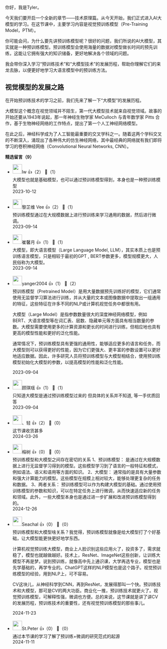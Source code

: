 你好，我是Tyler。

今天我们要开启一个全新的章节——技术原理篇。从今天开始，我们正式进入AI大模型的学习。在这节课中，主要学习内容是视觉预训练模型（Pre-Training Model，PTM）。

你可能会问，为什么要先讲预训练模型呢？很好的问题，我们所说的AI大模型，其实就是一种预训练模型。预训练模型会使用海量的数据对模型做长时间的预先训练，这能让它拥有强大的知识储备，更好地解决各个领域的问题。

我会带你深入学习“预训练技术”和“大模型技术”的发展历程，帮助你理解它们的来龙去脉，以便更好地学习大语言模型中的预训练方法。

## 视觉模型的发展之路

在开始预训练技术的学习之前，我们先来了解一下“大模型”的发展历程。

大模型这个概念在视觉领域并不陌生，第一代大模型技术就来自视觉领域。故事的开始还要从1943年说起，那一年神经生物学家 MeCulloch 与青年数学家 Pitts 合作，基于生物神经网络的工作特点，提出了第一个人工神经网络模型。

在此之后，神经科学成为了人工智能最重要的交叉学科之一。随着这两个学科交叉的不断深入，涌现出了各种伟大的仿生神经网络，其中最经典的网络就有我们即将学习的卷积神经网络（Convolutional Neural Networks, CNN）。
<div><strong>精选留言（9）</strong></div><ul>
<li><img src="https://static001.geekbang.org/account/avatar/00/38/d2/a8/194d33ed.jpg" width="30px"><span>lw</span> 👍（2） 💬（1）<div>大模型也就是基础模型，也可以通过预训练模型得到，本身也是一种预训练模型
</div>2023-10-12</li><br/><li><img src="https://static001.geekbang.org/account/avatar/00/38/ba/2f/8919c7a9.jpg" width="30px"><span>黎芷维 Vee</span> 👍（2） 💬（1）<div>预训练模型通过在大规模数据上进行预训练来学习通用的数据，然后进行微调。</div>2023-09-14</li><br/><li><img src="https://static001.geekbang.org/account/avatar/00/29/2c/54/e72c8e14.jpg" width="30px"><span>崔馨月</span> 👍（1） 💬（1）<div>大模型，即大语言模型（Large Language Model, LLM），其实本质上也是预训练语言模型，只是相较于最初的GPT , BERT参数更多，模型规模更大，人民俗称为大模型。</div>2023-09-14</li><br/><li><img src="http://thirdwx.qlogo.cn/mmopen/vi_32/DYAIOgq83erms9qcIFYZ4npgLYPu1QgxQyaXcj64ZBicNVeBRWcYUpCZ9p0BGsrEcX8heibMLCV4Gde4P9pf7PjA/132" width="30px"><span>yanger2004</span> 👍（1） 💬（2）<div>预训练模型（Pretrained Model）是用大量数据预先训练好的模型，它们通常使用无监督学习算法进行训练，并从大量的文本或图像数据中提取出一组通用的特征，这些特征在许多不同的NLP或计算机视觉任务中都很有用。

大模型（Large Model）是指参数数量很大的深度神经网络模型，例如BERT、大语言模型等在词汇表、层数、隐藏单元等方面具有相当数量的参数。大模型需要使用更多的计算资源和更长的时间进行训练，但相应地也具有更高的模型性能和更好的泛化性能。

通常情况下，预训练模型具有更强的通用性，能够适应更多的语言和任务，而大模型则可以获得更好的性能，因为它们更强大、更丰富的参数设置可以更好地适应数据。因此，许多研究人员将预训练模型与大模型相结合，使用预训练模型初始化大模型的参数，以提高模型的性能和泛化性能。</div>2023-09-04</li><br/><li><img src="https://static001.geekbang.org/account/avatar/00/11/ff/7b/cbe07b5c.jpg" width="30px"><span>顾琪瑶</span> 👍（1） 💬（1）<div>只知道大模型是通过预训练模型过来的
但具体的关系并不知道, 等一手优质回答</div>2023-09-04</li><br/><li><img src="https://static001.geekbang.org/account/avatar/00/18/cd/6d/928b0ffd.jpg" width="30px"><span>、轻</span> 👍（2） 💬（0）<div>这节课收货甚多</div>2024-03-26</li><br/><li><img src="https://static001.geekbang.org/account/avatar/00/2c/a5/95/a9f55696.jpg" width="30px"><span>榕树</span> 👍（0） 💬（0）<div>预训练模型和大模型之间存在密切的关系
1、预训练模型：
是通过在大规模数据上进行无监督学习得到的模型。这些模型学习到了语言的一般特征和模式，例如语法、语义和语用等方面的知识。
2、大模型：
通常指的是具有大量参数和强大计算能力的模型。这些模型在规模上相对较大，能够处理更复杂的任务和数据。
3、两者关系：
预训练模型可以作为构建大模型的基础。通过使用预训练模型的参数和知识，可以在特定任务上进行微调，从而快速适应新的任务和领域。此外，一些大模型本身也是通过进一步扩展和改进预训练模型得到的。</div>2024-12-26</li><br/><li><img src="https://static001.geekbang.org/account/avatar/00/13/db/95/daad899f.jpg" width="30px"><span>Seachal</span> 👍（0） 💬（0）<div>预训练模型和大模型啥关系？我觉得，预训练模型就像是给大模型打了个好基础，让大模型能更快更好地学东西。

计算机视觉预训练大模型，商业上人脸识别这些应用火了，投资多了，需求就稳了，模型也就越做越好。技术上，ResNet、ImageNet这些创新，让训练大模型不再是梦。说到预训练，就像高中先上通识课，大学再选专业，模型也是先学基础的，再学专业的。ChatGPT这样的NLP模型也是这个路子。视觉预训练模型的经验，用到NLP上，可不容易。


CV这块儿，从神经科学到CNN，再到ResNet，发展得那叫一个快。预训练技术和大模型，那可是CV的两大功臣。商业化一推，预训练技术就更火了。视觉预训练模型，可解释性强，微调也方便。总的来说，这节课就是讲了讲CV的发展历程，预训练技术的重要性，还有视觉预训练模型的那些事儿。</div>2024-11-23</li><br/><li><img src="https://static001.geekbang.org/account/avatar/00/0f/e7/b6/c9b56731.jpg" width="30px"><span>St.Peter</span> 👍（0） 💬（0）<div>通过本节课的学习了解了预训练+微调的研究范式的起源</div>2024-11-11</li><br/>
</ul>